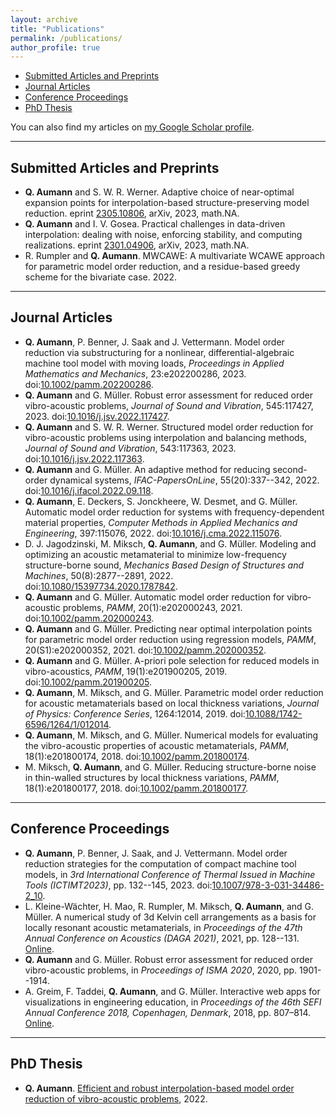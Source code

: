 ```yaml
---
layout: archive
title: "Publications"
permalink: /publications/
author_profile: true
---
```


- [Submitted Articles and Preprints](#submitted-articles-and-preprints)
- [Journal Articles](#journal-articles)
- [Conference Proceedings](#conference-proceedings)
- [PhD Thesis](#phd-thesis)

You can also find my articles on <a target="_blank" href="https://scholar.google.com/citations?user=q_vmX1UAAAAJ">my Google Scholar profile</a>.

---

## Submitted Articles and Preprints

- **Q. Aumann** and S. W. R. Werner. Adaptive choice of near-optimal expansion points for interpolation-based structure-preserving model reduction. eprint <a target="_blank" href="https://arxiv.org/abs/2305.10806">2305.10806</a>, arXiv, 2023, math.NA.
- **Q. Aumann** and I. V. Gosea. Practical challenges in data-driven interpolation: dealing with noise, enforcing stability, and computing realizations. eprint <a target="_blank" href="https://arxiv.org/abs/2301.04906">2301.04906</a>, arXiv, 2023, math.NA.
- R. Rumpler and **Q. Aumann**. MWCAWE: A multivariate WCAWE approach for parametric model order reduction, and a residue-based greedy scheme for the bivariate case. 2022.

---
## Journal Articles

- **Q. Aumann**, P. Benner, J. Saak and J. Vettermann. Model order reduction via substructuring for a nonlinear, differential-algebraic machine tool model with moving loads, _Proceedings in Applied Mathematics and Mechanics_, 23:e202200286, 2023. doi:<a target="_blank" href="https://doi.org/10.1002/pamm.202200286">10.1002/pamm.202200286</a>.
- **Q. Aumann** and G. Müller. Robust error assessment for reduced order vibro-acoustic problems, _Journal of Sound and Vibration_, 545:117427, 2023. doi:<a target="_blank" href="https://doi.org/10.1016/j.jsv.2022.117427">10.1016/j.jsv.2022.117427</a>.
- **Q. Aumann** and S. W. R. Werner. Structured model order reduction for vibro-acoustic problems using interpolation and balancing methods, _Journal of Sound and Vibration_, 543:117363, 2023. doi:<a target="_blank" href="https://doi.org/10.1016/j.jsv.2022.117363">10.1016/j.jsv.2022.117363</a>.
- **Q. Aumann** and G. Müller. An adaptive method for reducing second-order dynamical systems, _IFAC-PapersOnLine_, 55(20):337--342, 2022. doi:<a target="_blank" href="https://doi.org/10.1016/j.ifacol.2022.09.118">10.1016/j.ifacol.2022.09.118</a>.
- **Q. Aumann**, E. Deckers, S. Jonckheere, W. Desmet, and G. Müller. Automatic model order reduction for systems with frequency-dependent material properties, _Computer Methods in Applied Mechanics and Engineering_, 397:115076, 2022. doi:<a target="_blank" href="https://doi.org/10.1016/j.cma.2022.115076">10.1016/j.cma.2022.115076</a>.
- D. J. Jagodzinski, M. Miksch, **Q. Aumann**, and G. Müller. Modeling and optimizing an acoustic metamaterial to minimize low-frequency structure-borne sound, _Mechanics Based Design of Structures and Machines_, 50(8):2877--2891, 2022. doi:<a target="_blank" href="https://doi.org/10.1080/15397734.2020.1787842">10.1080/15397734.2020.1787842</a>.
- **Q. Aumann** and G. Müller. Automatic model order reduction for vibro‐acoustic problems, _PAMM_, 20(1):e202000243, 2021. doi:<a target="_blank" href="https://doi.org/10.1002/pamm.202000243">10.1002/pamm.202000243</a>.
- **Q. Aumann** and G. Müller. Predicting near optimal interpolation points for parametric model order reduction using regression models, _PAMM_, 20(S1):e202000352, 2021. doi:<a target="_blank" href="https://doi.org/10.1002/pamm.202000352">10.1002/pamm.202000352</a>.
- **Q. Aumann** and G. Müller. A-priori pole selection for reduced models in vibro-acoustics, _PAMM_, 19(1):e201900205, 2019. doi:<a target="_blank" href="https://doi.org/10.1002/pamm.201900205">10.1002/pamm.201900205</a>.
- **Q. Aumann**, M. Miksch, and G. Müller. Parametric model order reduction for acoustic metamaterials based on local thickness variations, _Journal of Physics: Conference Series_, 1264:12014, 2019. doi:<a target="_blank" href="https://doi.org/10.1088/1742-6596/1264/1/012014">10.1088/1742-6596/1264/1/012014</a>.
- **Q. Aumann**, M. Miksch, and G. Müller. Numerical models for evaluating the vibro-acoustic properties of acoustic metamaterials, _PAMM_, 18(1):e201800174, 2018. doi:<a target="_blank" href="https://doi.org/10.1002/pamm.201800174">10.1002/pamm.201800174</a>.
- M. Miksch, **Q. Aumann**, and G. Müller. Reducing structure-borne noise in thin-walled structures by local thickness variations, _PAMM_, 18(1):e201800177, 2018. doi:<a target="_blank" href="https://doi.org/10.1002/pamm.201800177">10.1002/pamm.201800177</a>.

---
## Conference Proceedings

- **Q. Aumann**, P. Benner, J. Saak, and J. Vettermann. Model order reduction strategies for the computation of compact machine tool models, in _3rd International Conference of Thermal Issued in Machine Tools (ICTIMT2023)_, pp. 132--145, 2023. doi:<a target="_blank" href="https://doi.org/10.1007/978-3-031-34486-2_10">10.1007/978-3-031-34486-2_10</a>.
- L. Kleine-Wächter, H. Mao, R. Rumpler, M. Miksch, **Q. Aumann**, and G. Müller. A numerical study of 3d Kelvin cell arrangements as a basis for locally resonant acoustic metamaterials, in _Proceedings of the 47th Annual Conference on Acoustics (DAGA 2021)_, 2021, pp. 128--131. <a target="_blank" href="https://www.dega-akustik.de/publikationen/online-proceedings">Online</a>.
- **Q. Aumann** and G. Müller. Robust error assessment for reduced order vibro-acoustic problems, in _Proceedings of ISMA 2020_, 2020, pp. 1901--1914.
- A. Greim, F. Taddei, **Q. Aumann**, and G. Müller. Interactive web apps for visualizations in engineering education, in _Proceedings of the 46th SEFI Annual Conference 2018, Copenhagen, Denmark_, 2018, pp. 807–814. <a target="_blank" href="https://www.sefi.be/conference/copenhagen2018/">Online</a>.

---
## PhD Thesis

- **Q. Aumann**. <a target="_blank" href="https://mediatum.ub.tum.de/?id=1639258">Efficient and robust interpolation-based model order reduction of vibro-acoustic problems</a>, 2022.

